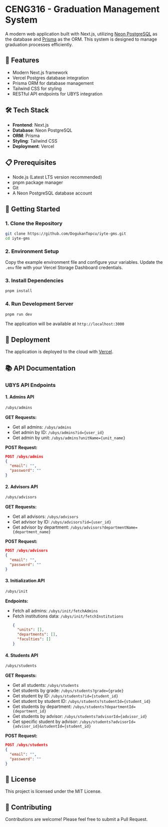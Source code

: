 # CENG316 - Graduation Management System

A modern web application built with Next.js, utilizing [Neon PostgreSQL](https://neon.tech) as the database and [Prisma](https://prisma.io/) as the ORM. This system is designed to manage graduation processes efficiently.

## 🚀 Features

- Modern Next.js framework
- Vercel Postgres database integration
- Prisma ORM for database management
- Tailwind CSS for styling
- RESTful API endpoints for UBYS integration

## 🛠️ Tech Stack

- **Frontend**: Next.js
- **Database**: Neon PostgreSQL
- **ORM**: Prisma
- **Styling**: Tailwind CSS
- **Deployment**: Vercel

## 📋 Prerequisites

- Node.js (Latest LTS version recommended)
- pnpm package manager
- Git
- A Neon PostgreSQL database account

## 🚀 Getting Started

### 1. Clone the Repository

```bash
git clone https://github.com/DogukanTopcu/iyte-gms.git
cd iyte-gms
```

### 2. Environment Setup

Copy the example environment file and configure your variables.
Update the `.env` file with your Vercel Storage Dashboard credentials.

### 3. Install Dependencies

```bash
pnpm install
```

### 4. Run Development Server

```bash
pnpm run dev
```

The application will be available at `http://localhost:3000`

## 🚀 Deployment

The application is deployed to the cloud with [Vercel](https://vercel.com/).

## 📚 API Documentation

### UBYS API Endpoints

#### 1. Admins API
```bash
/ubys/admins
```

**GET Requests:**
- Get all admins: `/ubys/admins`
- Get admin by ID: `/ubys/admins?id={user_id}`
- Get admin by unit: `/ubys/admins?unitName={unit_name}`

**POST Request:**
```json
POST /ubys/admins
{
  "email": "",
  "password": ""
}
```

#### 2. Advisors API
```bash
/ubys/advisors
```

**GET Requests:**
- Get all advisors: `/ubys/advisors`
- Get advisor by ID: `/ubys/advisors?id={user_id}`
- Get advisor by department: `/ubys/advisors?departmentName={department_name}`

**POST Request:**
```json
POST /ubys/advisors
{
  "email": "",
  "password": ""
}
```

#### 3. Initialization API
```bash
/ubys/init
```

**Endpoints:**
- Fetch all admins: `/ubys/init/fetchAdmins`
- Fetch institutions data: `/ubys/init/fetchInstitutions`
  ```json
  {
    "units": [],
    "departments": [],
    "faculties": []
  }
  ```

#### 4. Students API
```bash
/ubys/students
```

**GET Requests:**
- Get all students: `/ubys/students`
- Get students by grade: `/ubys/students?grade={grade}`
- Get student by ID: `/ubys/students?id={student_id}`
- Get student by student ID: `/ubys/students?studentId={student_id}`
- Get students by department: `/ubys/students?departmentId={department_id}`
- Get students by advisor: `/ubys/students?advisorId={advisor_id}`
- Get specific student by advisor: `/ubys/students?advisorId={advisor_id}&studentId={student_id}`

**POST Request:**
```json
POST /ubys/students
{
  "email": "",
  "password": ""
}
```

## 📝 License

This project is licensed under the MIT License.

## 👥 Contributing

Contributions are welcome! Please feel free to submit a Pull Request.